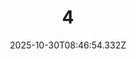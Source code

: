 ---
title: "4"
description: ""
image: "/uploads/photos/1761814014328-4.webp"
display: "/uploads/photos/1761814014328-4-display.webp"
thumbnail: "/uploads/photos/1761814014328-4-thumb.webp"
width: 6000
height: 4000
featured: false
date: 2025-10-30T08:46:54.332Z
order: 0
---